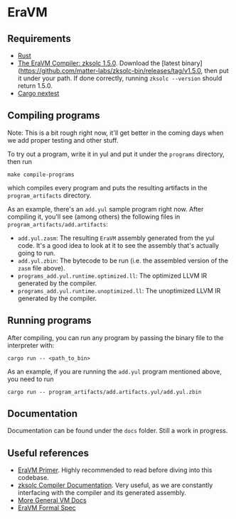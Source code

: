 # EraVM

## Requirements

- [Rust](https://www.rust-lang.org/tools/install)
- [The EraVM Compiler: zksolc 1.5.0](https://github.com/matter-labs/zksolc-bin). Download the [latest binary](https://github.com/matter-labs/zksolc-bin/releases/tag/v1.5.0, then put it under your path. If done correctly, running `zksolc --version` should return 1.5.0.
- [Cargo nextest](https://nexte.st/#cargo-nextest)

## Compiling programs

Note: This is a bit rough right now, it'll get better in the coming days when we add proper testing and other stuff.

To try out a program, write it in yul and put it under the `programs` directory, then run

```
make compile-programs
```

which compiles every program and puts the resulting artifacts in the `program_artifacts` directory.

As an example, there's an `add.yul` sample program right now. After compiling it, you'll see (among others) the following files in `program_artifacts/add.artifacts`:

- `add.yul.zasm`: The resulting `EraVM` assembly generated from the yul code. It's a good idea to look at it to see the assembly that's actually going to run.
- `add.yul.zbin`: The bytecode to be run (i.e. the assembled version of the `zasm` file above).
- `programs_add.yul.runtime.optimized.ll`: The optimized LLVM IR generated by the compiler.
- `programs_add.yul.runtime.unoptimized.ll`: The unoptimized LLVM IR generated by the compiler.

## Running programs

After compiling, you can run any program by passing the binary file to the interpreter with:

```
cargo run -- <path_to_bin>
```

As an example, if you are running the `add.yul` program mentioned above, you need to run

```
cargo run -- program_artifacts/add.artifacts.yul/add.yul.zbin
```

## Documentation

Documentation can be found under the `docs` folder. Still a work in progress.

## Useful references

- [EraVM Primer](https://github.com/matter-labs/zksync-era/blob/main/docs/specs/zk_evm/vm_specification/zkSync_era_virtual_machine_primer.md). Highly recommended to read before diving into this codebase.
- [zksolc Compiler Documentation](https://github.com/matter-labs/zksync-era/blob/main/docs/specs/zk_evm/vm_specification/compiler/README.md). Very useful, as we are constantly interfacing with the compiler and its generated assembly.
- [More General VM Docs](https://github.com/matter-labs/zksync-era/tree/main/docs/specs/zk_evm)
- [EraVM Formal Spec](https://github.com/matter-labs/zksync-era/blob/main/docs/specs/zk_evm/vm_specification/EraVM_formal_specification.pdf)
